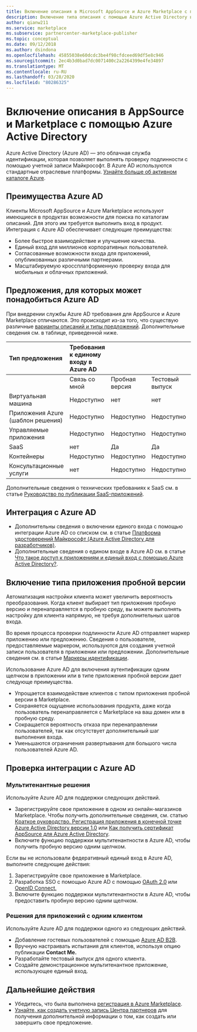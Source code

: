 ```yaml
---
title: Включение описания в Microsoft AppSource и Azure Marketplace с помощью Azure Active Directory | Azure
description: Включение типа описания с помощью Azure Active Directory в Azure Marketplace и AppSource для издателей приложений и служб.
author: qianw211
ms.service: marketplace
ms.subservice: partnercenter-marketplace-publisher
ms.topic: conceptual
ms.date: 09/12/2018
ms.author: dsindona
ms.openlocfilehash: 45855038e60dcdc3be4f98cfdceed69df5e8c946
ms.sourcegitcommit: 2ec4b3d0bad7dc0071400c2a2264399e4fe34897
ms.translationtype: MT
ms.contentlocale: ru-RU
ms.lasthandoff: 03/28/2020
ms.locfileid: "80286325"
---
```

# <a name="enable-an-appsource-and-marketplace-listing-by-using-azure-active-directory"></a>Включение описания в AppSource и Marketplace с помощью Azure Active Directory

 Azure Active Directory (Azure AD) — это облачная служба идентификации, которая позволяет выполнять проверку подлинности с помощью учетной записи Майкрософт. В Azure AD используются стандартные отраслевые платформы. [Узнайте больше об активном каталоге Azure](https://azure.microsoft.com/services/active-directory).

## <a name="azure-ad-benefits"></a>Преимущества Azure AD

Клиенты Microsoft AppSource и Azure Marketplace используют имеющиеся в продуктах возможности для поиска по каталогам описаний. Для этого им требуется выполнить вход в продукт. Интеграция с Azure AD обеспечивает следующие преимущества:

- Более быстрое взаимодействие и улучшение качества.
- Единый вход для миллионов корпоративных пользователей.
- Согласованные возможности входа для приложений, опубликованных различными партнерами.
- Масштабируемую кроссплатформенную проверку входа для мобильных и облачных приложений.

## <a name="offers-that-require-azure-ad"></a>Предложения, для которых может понадобиться Azure AD

При внедрении службы Azure AD требования для AppSource и Azure Marketplace отличаются. Это происходит из-за того, что существую различные [варианты описаний и типы предложений](https://docs.microsoft.com/azure/marketplace/determine-your-listing-type). Дополнительные сведения см. в таблице, приведенной ниже.

| **Тип предложения**    | **Требования к единому входу в Azure AD**  |  |   |  |
| :------------------- | :-------------------|:-------------------|:-------------------|:-------------------|
|  | Связь со мной | Пробная версия | Тестовый выпуск | "Транзакция" |
| Виртуальная машина | Недоступно | нет | нет | нет |
| Приложения Azure (шаблон решения)  | Недоступно | Недоступно | Недоступно | Недоступно |
| Управляемые приложения  | Недоступно | Недоступно | Недоступно | нет |
| SaaS  | нет | Да | Да | Да |
| Контейнеры  | Недоступно | Недоступно | Недоступно | нет |
| Консультационные услуги  | нет | Недоступно | Недоступно | Недоступно |

Дополнительные сведения о технических требованиях к SaaS см. в статье [Руководство по публикации SaaS-приложений](https://docs.microsoft.com/azure/marketplace/marketplace-saas-applications-technical-publishing-guide).

## <a name="azure-ad-integration"></a>Интеграция с Azure AD

- Дополнительны сведения о включении единого входа с помощью интеграции Azure AD со списком см. в статье [Платформа удостоверений Майкрософт (Azure Active Directory для разработчиков)]( https://aka.ms/aaddev).
- Дополнительные сведения о едином входе в Azure AD см. в статье [Что такое доступ к приложениям и единый вход с помощью Azure Active Directory?](https://docs.microsoft.com/azure/active-directory/manage-apps/what-is-single-sign-on).

## <a name="enable-a-trial-listing"></a>Включение типа приложения пробной версии

Автоматизация настройки клиента может увеличить вероятность преобразования. Когда клиент выбирает тип приложения пробную версию и перенаправляется в пробную среду, вы можете выполнять настройку для клиента напрямую, не требуя дополнительных шагов входа.

Во время процесса проверки подлинности Azure AD отправляет маркер приложению или предложению. Сведения о пользователе, предоставляемые маркером, используются для создания учетной записи пользователя в приложении или предложении. Дополнительные сведения см. в статье [Маркеры идентификации](https://docs.microsoft.com/azure/active-directory/develop/active-directory-token-and-claims).

Использование Azure AD для включения аутентификации одним щелчком в приложении или в типе приложения пробной версии дает следующе преимущества.

- Упрощается взаимодействие клиентов с типом приложения пробной версии в Marketplace.
- Сохраняется ощущение использования продукта, даже когда пользователь перенаправляется с Marketplace на ваш домен или в пробную среду.
- Сокращается вероятность отказа при перенаправлении пользователей, так как отсутствует дополнительный шаг выполнения входа.
- Уменьшаются ограничения развертывания для большого числа пользователей Azure AD.

## <a name="verify-azure-ad-integration"></a>Проверка интеграции с Azure AD

### <a name="multitenant-solutions"></a>Мультитенантные решения

Используйте Azure AD для поддержки следующих действий.

- Зарегистрируйте свое приложение в одном из онлайн-магазинов Marketplace. Чтобы получить дополнительные сведения, см. статью [Краткое руководство. Регистрация приложения в конечной точке Azure Active Directory версии 1.0](https://docs.microsoft.com/azure/active-directory/develop/active-directory-integrating-applications) или [Как получить сертификат AppSource для Azure Active Directory](https://docs.microsoft.com/azure/active-directory/develop/active-directory-devhowto-appsource-certified).
- Включите функцию поддержки мультитенантности в Azure AD, чтобы получить пробную версию одним щелчком.

Если вы не использовали федеративный единый вход в Azure AD, выполните следующие действия:

1. Зарегистрируйте свое приложение в Marketplace.
1. Разработка SSO с помощью Azure AD с помощью [OAuth 2.0](https://docs.microsoft.com/azure/active-directory/develop/active-directory-protocols-oauth-code) или [OpenID Connect.](https://docs.microsoft.com/azure/active-directory/develop/active-directory-protocols-openid-connect-code)
1. Включите функцию поддержки мультитенантности в Azure AD, чтобы предоставить пробную версию одним щелчком.

### <a name="single-tenant-solutions"></a>Решения для приложений с одним клиентом

Используйте Azure AD для поддержки одного из следующих действий.

- Добавление гостевых пользователей с помощью [Azure AD B2B](https://docs.microsoft.com/azure/active-directory/active-directory-b2b-what-is-azure-ad-b2b).
- Вручную настраивать испытания для клиентов, используя опцию публикации **Contact Me.**
- Разработайте тестовый выпуск для одного клиента.
- Создайте демонстрационное мультитенантное приложение, использующее единый вход.

## <a name="next-steps"></a>Дальнейшие действия

- Убедитесь, что была выполнена [регистрация в Azure Marketplace](https://azuremarketplace.microsoft.com/sell).
- [Узнайте, как создать учетную запись Центра партнеров](https://docs.microsoft.com/azure/marketplace/partner-center-portal/create-account) для получения дополнительной информации о том, как создать или завершить свое предложение.
